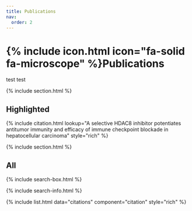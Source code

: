 ```yaml
---
title: Publications
nav:
  order: 2
---
```


# {% include icon.html icon="fa-solid fa-microscope" %}Publications

test test

{% include section.html %}

## Highlighted

{% include citation.html lookup="A selective HDAC8 inhibitor potentiates antitumor immunity and efficacy of immune checkpoint blockade in hepatocellular carcinoma" style="rich" %}

{% include section.html %}

## All

{% include search-box.html %}

{% include search-info.html %}

{% include list.html data="citations" component="citation" style="rich" %}
